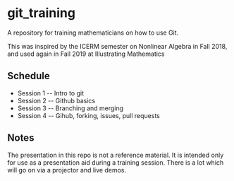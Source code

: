 # git_training

A repository for training mathematicians on how to use Git.

This was inspired by the ICERM semester on Nonlinear Algebra in Fall 2018, and used again in Fall 2019 at Illustrating Mathematics

## Schedule

* Session 1 -- Intro to git
* Session 2 -- Github basics
* Session 3 -- Branching and merging
* Session 4 -- Gihub, forking, issues, pull requests

## Notes

The presentation in this repo is not a reference material. It is intended only for use as a presentation aid during a training session.  There is a lot which will go on via a projector and live demos.  
